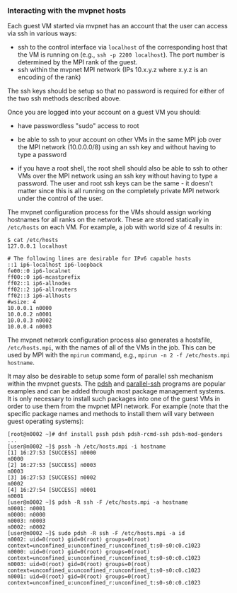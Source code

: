 ### Interacting with the mvpnet hosts

Each guest VM started via mvpnet has an account that the user can access via
ssh in various ways:
 - ssh to the control interface via `localhost` of the corresponding host
that the VM is running on (e.g., `ssh -p 2200 localhost`).  The port number is
determined by the MPI rank of the guest.
 - ssh within the mvpnet MPI network (IPs 10.x.y.z where x.y.z is an
   encoding of the rank)

The ssh keys should be setup so that no password is required for either of the
two ssh methods described above.

Once you are logged into your account on a guest VM you should:
 - have passwordless "sudo" access to root

 - be able to ssh to your account on other VMs in the same MPI job over the MPI
network (10.0.0.0/8) using an ssh key and without having to type a password

 - if you have a root shell, the root shell should also be able to ssh to other
VMs over the MPI network using an ssh key without having to type a password.
The user and root ssh keys can be the same - it doesn't matter since this is all
running on the completely private MPI network under the control of the user.

The mvpnet configuration process for the VMs should assign working hostnames
for all ranks on the network.  These are stored statically in `/etc/hosts` on
each VM.  For example, a job with world size of 4 results in:
```
$ cat /etc/hosts
127.0.0.1 localhost

# The following lines are desirable for IPv6 capable hosts
::1 ip6-localhost ip6-loopback
fe00::0 ip6-localnet
ff00::0 ip6-mcastprefix
ff02::1 ip6-allnodes
ff02::2 ip6-allrouters
ff02::3 ip6-allhosts
#wsize: 4
10.0.0.1 n0000
10.0.0.2 n0001
10.0.0.3 n0002
10.0.0.4 n0003
```

The mvpnet network configuration process also generates a hostsfile,
`/etc/hosts.mpi`, with the names of all of the VMs in the job.  This can be
used by MPI with the `mpirun` command, e.g.,
`mpirun -n 2 -f /etc/hosts.mpi hostname`.

It may also be desirable to setup some form of parallel ssh mechanism within the
mvpnet guests.  The [pdsh](https://github.com/chaos/pdsh) and
[parallel-ssh](https://parallel-ssh.org/) programs are popular examples and
can be added through most package management systems.  It is only necessary to
install such packages into one of the guest VMs in order to use them from the
mvpnet MPI network.  For example (note that the specific package names and
methods to install them will vary between guest operating systems):
```
[root@n0002 ~]# dnf install pssh pdsh pdsh-rcmd-ssh pdsh-mod-genders
...
[user@n0002 ~]$ pssh -h /etc/hosts.mpi -i hostname
[1] 16:27:53 [SUCCESS] n0000
n0000
[2] 16:27:53 [SUCCESS] n0003
n0003
[3] 16:27:53 [SUCCESS] n0002
n0002
[4] 16:27:54 [SUCCESS] n0001
n0001
[user@n0002 ~]$ pdsh -R ssh -F /etc/hosts.mpi -a hostname
n0001: n0001
n0000: n0000
n0003: n0003
n0002: n0002
[user@n0002 ~]$ sudo pdsh -R ssh -F /etc/hosts.mpi -a id
n0002: uid=0(root) gid=0(root) groups=0(root) context=unconfined_u:unconfined_r:unconfined_t:s0-s0:c0.c1023
n0000: uid=0(root) gid=0(root) groups=0(root) context=unconfined_u:unconfined_r:unconfined_t:s0-s0:c0.c1023
n0003: uid=0(root) gid=0(root) groups=0(root) context=unconfined_u:unconfined_r:unconfined_t:s0-s0:c0.c1023
n0001: uid=0(root) gid=0(root) groups=0(root) context=unconfined_u:unconfined_r:unconfined_t:s0-s0:c0.c1023
```

